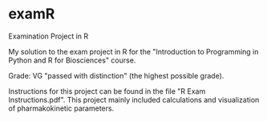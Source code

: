 # examR
Examination Project in R

My solution to the exam project in R for the "Introduction to Programming in Python and R for Biosciences" course.

Grade: VG "passed with distinction" (the highest possible grade).

Instructions for this project can be found in the file "R Exam Instructions.pdf".
This project mainly included calculations and visualization of pharmakokinetic parameters.
